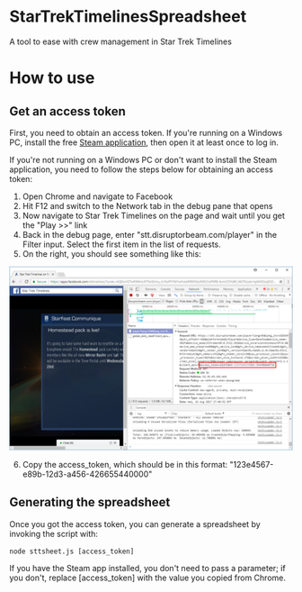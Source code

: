 # StarTrekTimelinesSpreadsheet
A tool to ease with crew management in Star Trek Timelines

# How to use

## Get an access token
First, you need to obtain an access token. If you're running on a Windows PC, install the free [Steam application](http://store.steampowered.com/app/600750/Star_Trek_Timelines/), then open it at least once to log in.

If you're not running on a Windows PC or don't want to install the Steam application, you need to follow the steps below for obtaining an access token:

1. Open Chrome and navigate to Facebook
2. Hit F12 and switch to the Network tab in the debug pane that opens
3. Now navigate to Star Trek Timelines on the page and wait until you get the "Play >>" link
4. Back in the debug page, enter "stt.disruptorbeam.com/player" in the Filter input. Select the first item in the list of requests.
5. On the right, you should see something like this:

![Screenshot](/screenshot.png "Screenshot")

6. Copy the access_token, which should be in this format: "123e4567-e89b-12d3-a456-426655440000"

## Generating the spreadsheet
Once you got the access token, you can generate a spreadsheet by invoking the script with:
```
node sttsheet.js [access_token]
```

If you have the Steam app installed, you don't need to pass a parameter; if you don't, replace [access_token] with the value you copied from Chrome.
